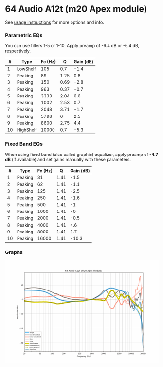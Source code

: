 # 64 Audio A12t (m20 Apex module)
See [usage instructions](https://github.com/jaakkopasanen/AutoEq#usage) for more options and info.

### Parametric EQs
You can use filters 1-5 or 1-10. Apply preamp of -6.4 dB or -6.4 dB, respectively.

|   # | Type      |   Fc (Hz) |    Q |   Gain (dB) |
|-----|-----------|-----------|------|-------------|
|   1 | LowShelf  |       105 | 0.7  |        -1.4 |
|   2 | Peaking   |        89 | 1.25 |         0.8 |
|   3 | Peaking   |       150 | 0.69 |        -2.8 |
|   4 | Peaking   |       963 | 0.37 |        -0.7 |
|   5 | Peaking   |      3333 | 2.04 |         6.6 |
|   6 | Peaking   |      1002 | 2.53 |         0.7 |
|   7 | Peaking   |      2048 | 3.71 |        -1.7 |
|   8 | Peaking   |      5798 | 6    |         2.5 |
|   9 | Peaking   |      8600 | 2.75 |         4.4 |
|  10 | HighShelf |     10000 | 0.7  |        -5.3 |

### Fixed Band EQs
When using fixed band (also called graphic) equalizer, apply preamp of **-4.7 dB** (if available) and set gains manually with these parameters.

|   # | Type    |   Fc (Hz) |    Q |   Gain (dB) |
|-----|---------|-----------|------|-------------|
|   1 | Peaking |        31 | 1.41 |        -1.5 |
|   2 | Peaking |        62 | 1.41 |        -1.1 |
|   3 | Peaking |       125 | 1.41 |        -2.5 |
|   4 | Peaking |       250 | 1.41 |        -1.6 |
|   5 | Peaking |       500 | 1.41 |        -1   |
|   6 | Peaking |      1000 | 1.41 |        -0   |
|   7 | Peaking |      2000 | 1.41 |        -0.5 |
|   8 | Peaking |      4000 | 1.41 |         4.6 |
|   9 | Peaking |      8000 | 1.41 |         1.7 |
|  10 | Peaking |     16000 | 1.41 |       -10.3 |

### Graphs
![](./64%20Audio%20A12t%20(m20%20Apex%20module).png)
